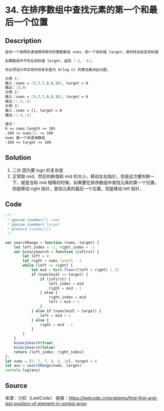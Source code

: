 # 34. 在排序数组中查找元素的第一个和最后一个位置

## Description

```Markdown
给你一个按照非递减顺序排列的整数数组 nums，和一个目标值 target。请你找出给定目标值在数组中的开始位置和结束位置。

如果数组中不存在目标值 target，返回 [-1, -1]。

你必须设计并实现时间复杂度为 O(log n) 的算法解决此问题。

示例 1：
输入：nums = [5,7,7,8,8,10], target = 8
输出：[3,4]
示例 2：
输入：nums = [5,7,7,8,8,10], target = 6
输出：[-1,-1]
示例 3：
输入：nums = [], target = 0
输出：[-1,-1]
 
提示：
0 <= nums.length <= 105
-109 <= nums[i] <= 109
nums 是一个非递减数组
-109 <= target <= 109
```

## Solution

1. 二分 因为要 logn 的复杂度
2. 正常取 mid，然后判断值和 mid 的大小，移动左右指针。但是这次要判断一下，就是当和 mid 相等的时候，如果要在排序数组中查找元素的第一个位置，则是移动 right 指针，查找元素的最后一个位置，则是移动 left 指针，

## Code

```JavaScript
/**
 * @param {number[]} nums
 * @param {number} target
 * @return {number[]}
 */

var searchRange = function (nums, target) {
    let left_index = -1, right_index = -1
    var binarySearch = function (isFirst) {
        let left = 0
        let right = nums.length - 1
        while (left <= right) {
            let mid = Math.floor((left + right) / 2)
            if (nums[mid] == target) {
                if (isFirst) {
                    left_index = mid
                    right = mid - 1
                } else {
                    right_index = mid
                    left = mid + 1
                }
            } else if (nums[mid] < target) {
                left = mid + 1
            } else {
                right = mid - 1
            }
        }
    }
    binarySearch(true)
    binarySearch(false)
    return [left_index, right_index]
};
let nums = [5, 7, 7, 8, 8, 10], target = 8
let ans = searchRange(nums, target)
console.log(ans)
```

## Source

来源：力扣（LeetCode）
链接：https://leetcode.cn/problems/find-first-and-last-position-of-element-in-sorted-array
